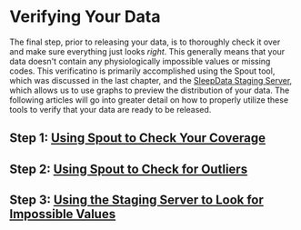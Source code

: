 # Verifying Your Data

The final step, prior to releasing your data, is to thoroughly check it over and make sure everything just looks _right_. This generally means that your data doesn't contain any physiologically impossible values or missing codes. This verificatino is primarily accomplished using the Spout tool, which was discussed in the last chapter, and the [SleepData Staging Server](https://sleepepi.partners.org/edge/sleepdata), which allows us to use graphs to preview the distribution of your data. The following articles will go into greater detail on how to properly utilize these tools to verify that your data are ready to be released.

## Step 1: [Using Spout to Check Your Coverage](verifying_your_data/check_your_coverage.md)
## Step 2: [Using Spout to Check for Outliers](verifying_your_data/check_for_outliers.md)
## Step 3: [Using the Staging Server to Look for Impossible Values](verifying_your_data/checking_values.md)